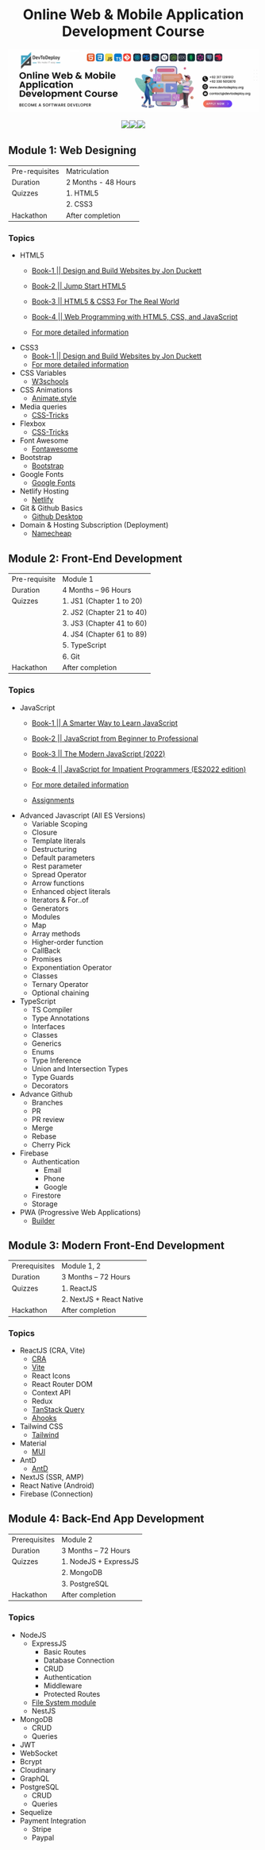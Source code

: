 <h1 align='center'>Online Web & Mobile Application Development Course</h1>

<img src='/imgs/banner.jpg'/>

<p align="center"><img src="https://skillicons.dev/icons?i=html,css,js,ts,git" /><img src="https://skillicons.dev/icons?i=react,mui,tailwind,nextjs,nodejs" /><img src="https://skillicons.dev/icons?i=express,mongodb,graphql,postgresql,nestjs" /><p/>

## Module 1: Web Designing
|                |                     |
| -------------- | ------------------- |
| Pre-requisites | Matriculation       |
| Duration       | 2 Months - 48 Hours |
| Quizzes        | 1. HTML5            |
|                | 2. CSS3             |
| Hackathon      | After completion    |

### Topics

- HTML5
  - [Book-1 || Design and Build Websites by Jon Duckett](https://github.com/MuhammadAdnan1998/Books/blob/main/html5/Wiley.HTML.and.CSS.Oct.2011.pdf)
  - [Book-2 || Jump Start HTML5](https://github.com/MuhammadAdnan1998/Books/blob/main/html5/Jump%20Start%20HTML5.pdf)
  - [Book-3 || HTML5 & CSS3 For The Real World](https://github.com/MuhammadAdnan1998/Books/blob/main/html5/HTML5%20%26%20CSS3%20FOR%20THE%20REAL%20WORLD.pdf)
  - [Book-4 || Web Programming with HTML5, CSS, and JavaScript](https://github.com/MuhammadAdnan1998/Books/blob/main/html5/Web%20Programming%20with%20HTML5%2C%20CSS%2C%20and%20JavaScript.pdf)



  - [For more detailed information](https://www.w3schools.com/html/default.asp)
- CSS3
  - [Book-1 || Design and Build Websites by Jon Duckett](https://github.com/MuhammadAdnan1998/Books/blob/main/html5/Wiley.HTML.and.CSS.Oct.2011.pdf)
  - [For more detailed information](https://www.w3schools.com/css/default.asp)
- CSS Variables
  - [W3schools](https://www.w3schools.com/css/css3_variables.asp)
- CSS Animations
  - [Animate.style](https://animate.style/)
- Media queries
  - [CSS-Tricks](https://css-tricks.com/a-complete-guide-to-css-media-queries/)
- Flexbox
  - [CSS-Tricks](https://css-tricks.com/snippets/css/a-guide-to-flexbox/)
- Font Awesome
  - [Fontawesome](https://fontawesome.com/icons)
- Bootstrap
  - [Bootstrap](https://getbootstrap.com/)
- Google Fonts
  - [Google Fonts](https://getbootstrap.com/)
- Netlify Hosting
  - [Netlify](https://app.netlify.com/drop)
- Git & Github Basics
  - [Github Desktop](https://desktop.github.com/)
- Domain & Hosting Subscription (Deployment)
  - [Namecheap](https://www.namecheap.com/)

## Module 2: Front-End Development

|               |                           |
| ------------- | ------------------------- |
| Pre-requisite | Module 1                  |
| Duration      | 4 Months – 96 Hours       |
| Quizzes       | 1. JS1 (Chapter 1 to 20)  |
|               | 2. JS2 (Chapter 21 to 40) |
|               | 3. JS3 (Chapter 41 to 60) |
|               | 4. JS4 (Chapter 61 to 89) |
|               | 5. TypeScript             |
|               | 6. Git                    |
| Hackathon     | After completion          |

### Topics

- JavaScript
  - [Book-1 || A Smarter Way to Learn JavaScript](https://github.com/MuhammadAdnan1998/Books/blob/main/javascript/JavaScript.pdf)
  - [Book-2 || JavaScript from Beginner to Professional](https://github.com/MuhammadAdnan1998/Books/blob/main/javascript/JavaScript%20from%20Beginner%20to%20Professional.pdf)
  - [Book-3 || The Modern JavaScript (2022)](https://github.com/MuhammadAdnan1998/Books/blob/main/javascript/JavaScript.pdf)
  - [Book-4 ||   JavaScript for Impatient Programmers (ES2022 edition)](https://github.com/MuhammadAdnan1998/Books/blob/main/javascript/JavaScript.pdf)


  - [For more detailed information](https://www.w3schools.com/js/default.asp)
  - [Assignments]()
- Advanced Javascript (All ES Versions)
  - Variable Scoping
  - Closure
  - Template literals
  - Destructuring
  - Default parameters
  - Rest parameter
  - Spread Operator
  - Arrow functions
  - Enhanced object literals
  - Iterators & For..of
  - Generators
  - Modules
  - Map
  - Array methods
  - Higher-order function
  - CallBack
  - Promises
  - Exponentiation Operator
  - Classes
  - Ternary Operator
  - Optional chaining
- TypeScript
  - TS Compiler
  - Type Annotations
  - Interfaces
  - Classes
  - Generics
  - Enums
  - Type Inference
  - Union and Intersection Types
  - Type Guards
  - Decorators
- Advance Github
  - Branches
  - PR
  - PR review
  - Merge
  - Rebase
  - Cherry Pick
- Firebase
  - Authentication
    - Email
    - Phone
    - Google
  - Firestore
  - Storage
- PWA (Progressive Web Applications)
  - [Builder](https://www.pwabuilder.com/)

## Module 3: Modern Front-End Development

|               |                          |
| ------------- | ------------------------ |
| Prerequisites | Module 1, 2              |
| Duration      | 3 Months – 72 Hours      |
| Quizzes       | 1. ReactJS               |
|               | 2. NextJS + React Native |
| Hackathon     | After completion         |

### Topics

- ReactJS (CRA, Vite)
  - [CRA](https://create-react-app.dev/)
  - [Vite](https://vitejs.dev/)
  - React Icons
  - React Router DOM
  - Context API
  - Redux
  - [TanStack Query](https://tanstack.com/query/v3/)
  - [Ahooks](https://ahooks.js.org/)
- Tailwind CSS
  - [Tailwind](https://tailwindcss.com/)
- Material
  - [MUI](https://mui.com/)
- AntD
  - [AntD](https://ant.design/)
- NextJS (SSR, AMP)
- React Native (Android)
- Firebase (Connection)

## Module 4: Back-End App Development

|               |                       |
| ------------- | --------------------- |
| Prerequisites | Module 2              |
| Duration      | 3 Months – 72 Hours   |
| Quizzes       | 1. NodeJS + ExpressJS |
|               | 2. MongoDB            |
|               | 3. PostgreSQL         |
| Hackathon     | After completion      |

### Topics

- NodeJS
  - ExpressJS
    - Basic Routes
    - Database Connection
    - CRUD
    - Authentication
    - Middleware
    - Protected Routes
  - [File System module](https://nodejs.org/api/fs.html)
  - NestJS
- MongoDB
  - CRUD
  - Queries
- JWT
- WebSocket
- Bcrypt
- Cloudinary
- GraphQL
- PostgreSQL
  - CRUD
  - Queries
- Sequelize
- Payment Integration
  - Stripe
  - Paypal
